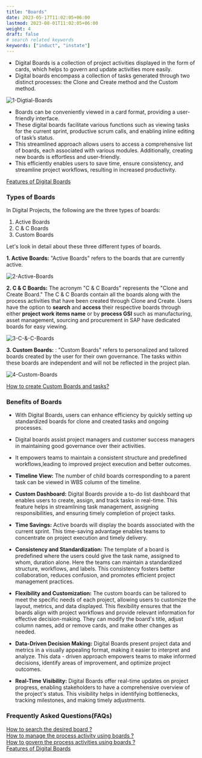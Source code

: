 ```yaml
---
title: "Boards"
date: 2023-05-17T11:02:05+06:00
lastmod: 2023-08-01T11:02:05+06:00
weight: 4
draft: false
# search related keywords
keywords: ["induct", "instate"]
---
```


<ul>
    <li>
        Digital Boards is a collection of project activities displayed in the form of cards, which helps to govern and update activities more easily.
    </li>
    <li>
        Digital boards encompass a collection of tasks generated through two distinct processes: the Clone and Create method and the Custom method.
    </li>
</ul>

![1-Digtial-Boards](https://storage.googleapis.com/ktern-public-files/product-documentation/Boards/1-Digtial-Boards.png)

<ul>
    <li>
        Boards can be conveniently viewed in a card format, providing a user-friendly interface.
    </li>
    <li>
        These digital boards facilitate various functions such as viewing tasks for the current sprint, productive scrum calls, and enabling inline editing of task’s status.
    </li>
    <li>
        This streamlined approach allows users to access a comprehensive list of boards, each associated with various modules. Additionally, creating new boards is effortless and user-friendly.
    </li>
    <li>
        This efficiently enables users to save time, ensure consistency, and streamline project workflows, resulting in increased productivity.
    </li>
</ul>

<div class="alert alert-info">
  <a href="https://ktern.com/documentation/digital-projects/boards/features-of-digital-boards/"> Features of Digital Boards</a>
</div>

### Types of Boards

In Digital Projects, the following are the three types of boards: 

1. Active Boards <br>
2. C & C Boards <br>
3. Custom Boards <br>

Let's look in detail about these three different types of boards.

**1. Active Boards:** "Active Boards" refers to the  boards that are currently active. 

![2-Active-Boards](https://storage.googleapis.com/ktern-public-files/product-documentation/Boards/2-Active-Boards.png)

**2. C & C Boards:** The acronym "C & C Boards" represents the "Clone and Create Board." The C & C Boards contain all the boards along with the process activities that have been created through Clone and Create. Users have the option to <b>search</b> and <b>access</b> their respective boards through either <b>project work items name</b> or by <b>process GSI</b> such as manufacturing, asset management, sourcing and procurement in SAP have dedicated boards for easy viewing.

![3-C-&-C-Boards](https://storage.googleapis.com/ktern-public-files/product-documentation/Boards/3-C-&-C-Boards.png)

**3. Custom Boards:** : "Custom Boards" refers to personalized and tailored boards created by the user for their own governance. The tasks within these boards are independent and will not be reflected in the project plan.

![4-Custom-Boards](https://storage.googleapis.com/ktern-public-files/product-documentation/Boards/4-Custom-Boards.png)

<div class="alert alert-info">
  <a href="https://ktern.com/documentation/digital-projects/boards/custom-boards/create-custom-board-and-task/">How to create Custom Boards and tasks?</a>
</div>

### Benefits of Boards
<ul>
<li>

With Digital Boards, users can enhance efficiency by quickly setting up standardized boards for clone and created tasks and ongoing processes.
</li>
<li>

Digital boards assist project managers and customer success managers in maintaining good governance over their activities.
</li>
<li>

It empowers teams to maintain a consistent structure and predefined workflows,leading to improved project execution and better outcomes.
</li>
<li>

**Timeline View:** The number of child boards corresponding to a parent task can be viewed in WBS column of the timeline. 
</li>
<li>

**Custom Dashboard:** Digital Boards provide a to-do list dashboard that enables users to create, assign, and track tasks in real-time. This feature helps in streamlining task management, assigning responsibilities, and ensuring timely completion of project tasks.
</li>
<li>

**Time Savings:** Active boards will display the boards associated with the current sprint. This time-saving advantage enables teams to concentrate on project execution and timely delivery.
</li>
<li>

**Consistency and Standardization:** The template of a board is predefined where the users could give the task name, assigned to whom, duration alone. Here the teams can maintain a standardized structure, workflows, and labels. This consistency fosters better collaboration, reduces confusion, and promotes efficient project management practices.
</li>
<li>

**Flexibility and Customization:** The custom boards can be tailored to meet the specific needs of each project, allowing users to customize the layout, metrics, and data displayed. This flexibility ensures that the boards align with project workflows and provide relevant information for effective decision-making. They can modify the board's title, adjust column names, add or remove cards, and make other changes as needed.
</li>
<li>

**Data-Driven Decision Making:** Digital Boards present project data and metrics in a visually appealing format, making it easier to interpret and analyze. This data - driven approach empowers teams to make informed decisions, identify areas of improvement, and optimize project outcomes.
</li>
<li>

**Real-Time Visibility:** Digital Boards offer real-time updates on project progress, enabling stakeholders to have a comprehensive overview of the project's status. This visibility helps in identifying bottlenecks, tracking milestones, and making timely adjustments.
</li>
</ul>

### Frequently Asked Questions(FAQs)

<div class="alert alert-info">
  <a href="https://ktern.com/documentation/digital-projects/boards/how-to-manage-process-actvities/search-desired-board/">How to search the desired board ?</a>
</div>

<div class="alert alert-info">
  <a href="https://ktern.com/documentation/digital-projects/boards/how-to-manage-process-actvities/track-process-activity/">How to manage the process activity using boards ?</a>
</div>  

<div class="alert alert-info">
  <a href="https://ktern.com/documentation/digital-projects/boards/how-to-govern-process-activties/">How to govern the process activities using boards ?</a>
</div>  

<div class="alert alert-info">
  <a href="https://ktern.com/documentation/digital-projects/boards/features-of-digital-boards/"> Features of Digital Boards</a>
</div>
